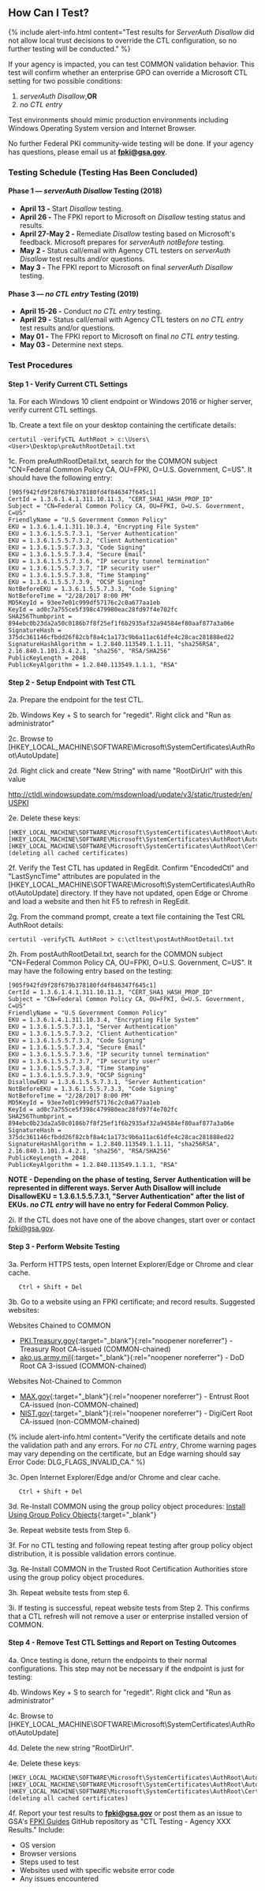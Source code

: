 <!--
---
layout: default
title:  CTL Test Procedures
permalink: /ctltestprocedures/
---
-->

## How Can I Test?

{% include alert-info.html content="Test results for _ServerAuth Disallow_ did not allow local trust decisions to override the CTL configuration, so no further testing will be conducted." %} 

If your agency is impacted, you can test COMMON validation behavior. This test will confirm whether an enterprise GPO can override a Microsoft CTL setting for two possible conditions:

1. _serverAuth Disallow_,**OR**
2. _no CTL entry_

Test environments should mimic production environments including Windows Operating System version and Internet Browser.

No further Federal PKI community-wide testing will be done.  If your agency has questions, please email us at **fpki@gsa.gov**.

### Testing Schedule (Testing Has Been Concluded)

#### Phase 1&nbsp;&mdash;&nbsp;_serverAuth Disallow_ Testing (2018)
- **April 13 -** Start _Disallow_ testing.
- **April 26 -** The FPKI report to Microsoft on _Disallow_ testing status and results.
- **April 27-May 2 -** Remediate _Disallow_ testing based on Microsoft's feedback. Microsoft prepares for _serverAuth notBefore_ testing.
- **May 2 -** Status call/email with Agency CTL testers on _serverAuth Disallow_ test results and/or questions.
- **May 3 -** The FPKI report to Microsoft on final _serverAuth Disallow_ testing.

#### Phase 3&nbsp;&mdash;&nbsp;_no CTL entry_ Testing (2019)
- **April 15-26 -** Conduct _no CTL entry_ testing.
- **April 29 -** Status call/email with Agency CTL testers on _no CTL entry_ test results and/or questions.
- **May 01 -** The FPKI report to Microsoft on final _no CTL entry_ testing. 
- **May 03 -** Determine next steps.

### Test Procedures

#### Step 1 - Verify Current CTL Settings

1a. For each Windows 10 client endpoint or Windows 2016 or higher server, verify current CTL settings.

1b. Create a text file on your desktop containing the certificate details: 
   
```
certutil -verifyCTL AuthRoot > c:\Users\<User>\Desktop\preAuthRootDetail.txt
```

1c. From preAuthRootDetail.txt, search for the COMMON subject "CN=Federal Common Policy CA, OU=FPKI, O=U.S. Government, C=US". It should have the following entry:

```
[905f942fd9f28f679b378180fd4f846347f645c1]
CertId = 1.3.6.1.4.1.311.10.11.3, "CERT_SHA1_HASH_PROP_ID"
Subject = "CN=Federal Common Policy CA, OU=FPKI, O=U.S. Government, C=US"
FriendlyName = "U.S Government Common Policy"
EKU = 1.3.6.1.4.1.311.10.3.4, "Encrypting File System"
EKU = 1.3.6.1.5.5.7.3.1, "Server Authentication"
EKU = 1.3.6.1.5.5.7.3.2, "Client Authentication"
EKU = 1.3.6.1.5.5.7.3.3, "Code Signing"
EKU = 1.3.6.1.5.5.7.3.4, "Secure Email"
EKU = 1.3.6.1.5.5.7.3.6, "IP security tunnel termination"
EKU = 1.3.6.1.5.5.7.3.7, "IP security user"
EKU = 1.3.6.1.5.5.7.3.8, "Time Stamping"
EKU = 1.3.6.1.5.5.7.3.9, "OCSP Signing"
NotBeforeEKU = 1.3.6.1.5.5.7.3.3, "Code Signing"
NotBeforeTime = "2/28/2017 8:00 PM"
MD5KeyId = 93ee7e01c999df57176c2c0a677aa1eb
KeyId = ad0c7a755ce5f398c479980eac28fd97f4e702fc
SHA256Thumbprint = 894ebc0b23da2a50c0186b7f8f25ef1f6b2935af32a94584ef80aaf877a3a06e
SignatureHash = 375dc361146cfbdd26f82cbf8a4c1a173c9b6a11ac61dfe4c28cac281888ed22
SignatureHashAlgorithm = 1.2.840.113549.1.1.11, "sha256RSA", 2.16.840.1.101.3.4.2.1, "sha256", "RSA/SHA256"
PublicKeyLength = 2048
PublicKeyAlgorithm = 1.2.840.113549.1.1.1, "RSA"
```

#### Step 2 - Setup Endpoint with Test CTL

2a. Prepare the endpoint for the test CTL.

2b. Windows Key + S to search for "regedit". Right click and "Run as administrator"

2c. Browse to [HKEY_LOCAL_MACHINE\SOFTWARE\Microsoft\SystemCertificates\AuthRoot\AutoUpdate]

2d. Right click and create "New String" with name "RootDirUrl" with this value 
  
  http://ctldl.windowsupdate.com/msdownload/update/v3/static/trustedr/en/USPKI

2e. Delete these keys:

``` 
[HKEY_LOCAL_MACHINE\SOFTWARE\Microsoft\SystemCertificates\AuthRoot\AutoUpdate\EncodedCtl]
[HKEY_LOCAL_MACHINE\SOFTWARE\Microsoft\SystemCertificates\AuthRoot\AutoUpdate\LastSyncTime]
[HKEY_LOCAL_MACHINE\SOFTWARE\Microsoft\SystemCertificates\AuthRoot\Certificates] (deleting all cached certificates)
``` 

2f. Verify the Test CTL has updated in RegEdit. Confirm "EncodedCtl" and "LastSyncTime" attributes are populated in the [HKEY_LOCAL_MACHINE\SOFTWARE\Microsoft\SystemCertificates\AuthRoot\AutoUpdate] directory. If they have not updated, open Edge or Chrome and load a website and then hit F5 to refresh in RegEdit.
  
2g. From the command prompt, create a text file containing the Test CRL AuthRoot details: 

```
certutil -verifyCTL AuthRoot > c:\ctltest\postAuthRootDetail.txt
```

2h. From postAuthRootDetail.txt, search for the COMMON subject "CN=Federal Common Policy CA, OU=FPKI, O=U.S. Government, C=US". It may have the following entry based on the testing:
  
```
[905f942fd9f28f679b378180fd4f846347f645c1]
CertId = 1.3.6.1.4.1.311.10.11.3, "CERT_SHA1_HASH_PROP_ID"
Subject = "CN=Federal Common Policy CA, OU=FPKI, O=U.S. Government, C=US"
FriendlyName = "U.S Government Common Policy"
EKU = 1.3.6.1.4.1.311.10.3.4, "Encrypting File System"
EKU = 1.3.6.1.5.5.7.3.1, "Server Authentication"
EKU = 1.3.6.1.5.5.7.3.2, "Client Authentication"
EKU = 1.3.6.1.5.5.7.3.3, "Code Signing"
EKU = 1.3.6.1.5.5.7.3.4, "Secure Email"
EKU = 1.3.6.1.5.5.7.3.6, "IP security tunnel termination"
EKU = 1.3.6.1.5.5.7.3.7, "IP security user"
EKU = 1.3.6.1.5.5.7.3.8, "Time Stamping"
EKU = 1.3.6.1.5.5.7.3.9, "OCSP Signing"
DisallowEKU = 1.3.6.1.5.5.7.3.1, "Server Authentication"
NotBeforeEKU = 1.3.6.1.5.5.7.3.3, "Code Signing"
NotBeforeTime = "2/28/2017 8:00 PM"
MD5KeyId = 93ee7e01c999df57176c2c0a677aa1eb
KeyId = ad0c7a755ce5f398c479980eac28fd97f4e702fc
SHA256Thumbprint = 894ebc0b23da2a50c0186b7f8f25ef1f6b2935af32a94584ef80aaf877a3a06e
SignatureHash = 375dc361146cfbdd26f82cbf8a4c1a173c9b6a11ac61dfe4c28cac281888ed22
SignatureHashAlgorithm = 1.2.840.113549.1.1.11, "sha256RSA", 2.16.840.1.101.3.4.2.1, "sha256", "RSA/SHA256"
PublicKeyLength = 2048
PublicKeyAlgorithm = 1.2.840.113549.1.1.1, "RSA"
``` 

**NOTE - Depending on the phase of testing, Server Authentication will be represented in different ways. Server Auth Disallow will include DisallowEKU = 1.3.6.1.5.5.7.3.1, "Server Authentication" after the list of EKUs. _no CTL entry_ will have no entry for Federal Common Policy.**

2i. If the CTL does not have one of the above changes, start over or contact fpki@gsa.gov.

#### Step 3 - Perform Website Testing

3a. Perform HTTPS tests, open Internet Explorer/Edge or Chrome and clear cache.

```
   Ctrl + Shift + Del
```

3b. Go to a website using an FPKI certificate; and record results. Suggested websites:

Websites Chained to COMMON
- [PKI.Treasury.gov](https://pki.treasury.gov){:target="_blank"}{:rel="noopener noreferrer"} - Treasury Root CA-issued (COMMON-chained)
- [ako.us.army.mil](https://ako.us.army.mil/){:target="_blank"}{:rel="noopener noreferrer"} - DoD Root CA 3-issued (COMMON-chained)

Websites Not-Chained to Common
- [MAX.gov](https://max.gov/){:target="_blank"}{:rel="noopener noreferrer"} - Entrust Root CA-issued (non-COMMON-chained)
- [NIST.gov](https://csrc.nist.gov/){:target="_blank"}{:rel="noopener noreferrer"} - DigiCert Root CA-issued (non-COMMOM-chained)

(% include alert-info.html content="Verify the certificate details and note the validation path and any errors. For _no CTL entry_, Chrome warning pages may vary depending on the certificate, but an Edge warning should say Error Code: DLG_FLAGS_INVALID_CA." %)

3c. Open Internet Explorer/Edge and/or Chrome and clear cache.

```
   Ctrl + Shift + Del
```

3d. Re-Install COMMON using the group policy object procedures: [Install Using Group Policy Objects](../fpki/common/distribute-os#use-microsoft-group-policy-object-gpo){:target="_blank"}

3e. Repeat website tests from Step 6. 

3f. For no CTL testing and following repeat testing after group policy object distribution, it is possible validation errors continue.

3g. Re-Install COMMON in the Trusted Root Certification Authorities store using the group policy object procedures.
   
3h. Repeat website tests from step 6.
   
3i. If testing is successful, repeat website tests from Step 2. This confirms that a CTL refresh will not remove a user or enterprise installed version of COMMON.

#### Step 4 - Remove Test CTL Settings and Report on Testing Outcomes

4a. Once testing is done, return the endpoints to their normal configurations. This step may not be necessary if the endpoint is just for testing:

4b. Windows Key + S to search for "regedit". Right click and "Run as administrator"

4c. Browse to [HKEY_LOCAL_MACHINE\SOFTWARE\Microsoft\SystemCertificates\AuthRoot\AutoUpdate]

4d. Delete the new string "RootDirUrl".

4e. Delete these keys:

``` 
[HKEY_LOCAL_MACHINE\SOFTWARE\Microsoft\SystemCertificates\AuthRoot\AutoUpdate\EncodedCtl]
[HKEY_LOCAL_MACHINE\SOFTWARE\Microsoft\SystemCertificates\AuthRoot\AutoUpdate\LastSyncTime]
[HKEY_LOCAL_MACHINE\SOFTWARE\Microsoft\SystemCertificates\AuthRoot\Certificates] (deleting all cached certificates)
``` 

4f. Report your test results to **fpki@gsa.gov** or post them as an issue to GSA's [FPKI Guides](https://github.com/GSA/fpki-guides/issues) GitHub repository as "CTL Testing - Agency XXX Results." Include:
- OS version
- Browser versions
- Steps used to test
- Websites used with specific website error code
- Any issues encountered
